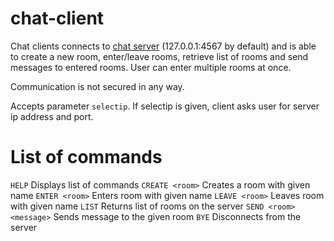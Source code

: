 chat-client
===========
Chat clients connects to [chat server](https://github.com/klimesf/chat-server) (127.0.0.1:4567 by default) and is able to create a new room, enter/leave rooms, retrieve list of rooms and send messages to entered rooms. User can enter multiple rooms at once.

Communication is not secured in any way.

Accepts parameter `selectip`. If selectip is given, client asks user for server ip address and port.

List of commands
===========
`HELP` Displays list of commands
`CREATE <room>` Creates a room with given name
`ENTER <room>` Enters room with given name
`LEAVE <room>` Leaves room with given name
`LIST` Returns list of rooms on the server
`SEND <room> <message>` Sends message to the given room
`BYE` Disconnects from the server

